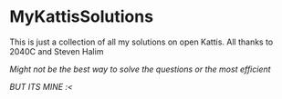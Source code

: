 # MyKattisSolutions

This is just a collection of all my solutions on open Kattis. All thanks to 2040C and Steven Halim

*Might not be the best way to solve the questions or the most efficient*

*BUT ITS MINE :<*
